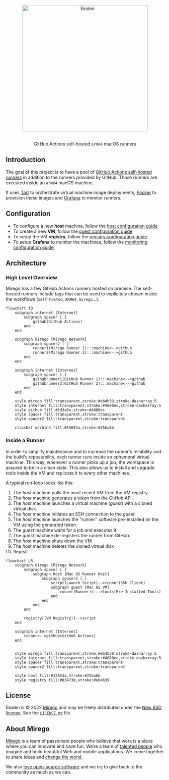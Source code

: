 <div align="center">
  <img alt="Ekiden" src="https://user-images.githubusercontent.com/11348/220660410-57a2869a-c0c7-4f04-a17b-f78ba55e134f.png" width="400" />
  <p><br />GitHub Actions self-hosted <code>arm64</code> macOS runners</p>
</div>

## Introduction

The goal of this project is to have a pool of [GitHub Actions self-hosted runners](https://docs.github.com/en/actions/hosting-your-own-runners) in addition to the runners provided by GitHub. Those runners are executed inside an `arm64` macOS machine.

It uses [Tart](https://tart.run/) to orchestrate virtual machine image deployments, [Packer](https://www.packer.io/) to provision these images and [Grafana](https://grafana.com/) to monitor runners.

## Configuration

- To configure a new **host** machine, follow the [host configuration guide](host/README.md)
- To create a new **VM**, follow the [guest configuration guide](guest/README.md)
- To setup the VM **registry**, follow the [registry configuration guide](registry/README.md)
- To setup **Grafana** to monitor the machines, follow the [monitoring configuration guide](monitoring/README.md)

## Architecture

### High Level Overview

Mirego has a few GitHub Actions runners hosted on premise. The self-hosted runners include tags that can be used to explicitely chosen inside the workflows (`self-hosted`, `ARM64`, `mirego`...).

```mermaid
flowchart TD
    subgraph internet [Internet]
        subgraph spacer [ ]
            github(GitHub Actions)
        end
    end

    subgraph mirego [Mirego Network]
        subgraph spacer2 [ ]
            runner1(Mirego Runner 1):::machine<-->github
            runner2(Mirego Runner 2):::machine<-->github
        end
    end

    subgraph internet [Internet]
        subgraph spacer [ ]
            githubrunner1(GitHub Runner 1):::machine<-->github
            githubrunner2(GitHub Runner 2):::machine<-->github
        end
    end

    style mirego fill:transparent,stroke:#eb4b39,stroke-dasharray:5
    style internet fill:transparent,stroke:#4080ec,stroke-dasharray:5
    style github fill:#1d3a6e,stroke:#4080ec
    style spacer fill:transparent,stroke:transparent
    style spacer2 fill:transparent,stroke:transparent

    classDef machine fill:#15653a,stroke:#25ba6b
```

### Inside a Runner

In order to simplify maintenance and to increase the runner's reliability and the build's repeatability, each runner runs inside an ephemeral virtual machine. This way, whenever a runner picks up a job, the workspace is assured to be in a clean state. This also allows us to install and upgrade tools inside the VM and replicate it to every other machines.

A typical run-loop looks like this:

1. The _host_ machine pulls the most recent VM from the VM registry.
2. The _host_ machine generates a token from the GitHub API.
3. The _host_ machine launches a virtual machine (_guest_) with a cloned virtual disk.
4. The _host_ machine initiates an SSH connection to the _guest_.
5. The _host_ machine launches the "runner" software pre-installed on the VM using the generated token.
6. The _guest_ machine waits for a job and executes it.
7. The _guest_ machine de-registers the runner from GitHub.
8. The _host_ machine shuts down the VM
9. The _host_ machine deletes the cloned virtual disk
10. Repeat

```mermaid
flowchart LR
    subgraph mirego [Mirego Network]
        subgraph spacer [ ]
            subgraph host [Mac OS Runner Host]
                subgraph spacer2 [ ]
                    script(Launch Script)-->runner(SSH Client)
                    subgraph guest [Mac OS VM]
                        runner(Runner)<-.->tools(Pre-Installed Tools)
                    end
                end
            end
        end

        registry[(VM Registry)]-->script
    end

    subgraph internet [Internet]
        runner<-->github(GitHub Actions)
    end


    style mirego fill:transparent,stroke:#eb4b39,stroke-dasharray:5
    style internet fill:transparent,stroke:#4080ec,stroke-dasharray:5
    style spacer fill:transparent,stroke:transparent
    style spacer2 fill:transparent,stroke:transparent

    style host fill:#15653a,stroke:#25ba6b
    style registry fill:#834738,stroke:#eb4b39
```

## License

Ekiden is © 2022 [Mirego](https://www.mirego.com) and may be freely distributed under the [New BSD license](http://opensource.org/licenses/BSD-3-Clause). See the [`LICENSE.md`](./LICENSE.md) file.

## About Mirego

[Mirego](https://www.mirego.com) is a team of passionate people who believe that work is a place where you can innovate and have fun. We’re a team of [talented people](https://life.mirego.com) who imagine and build beautiful Web and mobile applications. We come together to share ideas and [change the world](http://www.mirego.org).

We also [love open-source software](https://open.mirego.com) and we try to give back to the community as much as we can.
